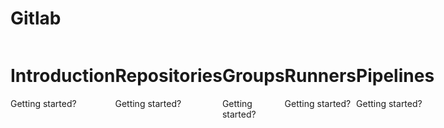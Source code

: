 # Gitlab

<div style="display: flex;">
  <div>
    <h1>Introduction</h1>
    <p>Getting started?</p>
  </div>
  <div>
    <h1>Repositories</h1>
    <p>Getting started?</p>
  </div>
  <div>
    <h1>Groups</h1>
    <p>Getting started?</p>
  </div>
  <div>
    <h1>Runners</h1>
    <p>Getting started?</p>
  </div>
  <div>
    <h1>Pipelines</h1>
    <p>Getting started?</p>
  </div>
</div>
